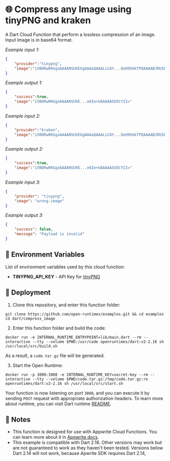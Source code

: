 # 🌐 Compress any Image using tinyPNG and kraken

A Dart Cloud Function that perform a lossless compression of an image. Input image is in base64 format.

_Example input 1:_

```json
{
    "provider":"tinypng",
    "image":"iVBORw0KGgoAAAANSUhEUgAAAaQAAALiCAY...QoH9hbkTPQAAAABJRU5ErkJggg=="
}
```

_Example output 1:_

```json
{
    "success":true,
    "image":"iVBORw0KGgoAAAANSUhE...o6Ie+UAAAAASU5CYII="
}
```

_Example input 2:_

```json
{
    "provider":"kraken",
    "image":"iVBORw0KGgoAAAANSUhEUgAAAaQAAALiCAY...QoH9hbkTPQAAAABJRU5ErkJggg=="
}
```

_Example output 2:_

```json
{
    "success":true,
    "image":"iVBORw0KGgoAAAANSUhE...o6Ie+UAAAAASU5CYII="
}
```

_Example input 3:_

```json
{
    "provider": "tinypng",
    "image": "wrong-image"
}
```

_Example output 3:_

```json
{
    "success": false,
    "message": "Payload is invalid"
}
```

## 📝 Environment Variables

List of environment variables used by this cloud function:

* **TINYPNG_API_KEY** - API Key for [tinyPNG](https://tinypng.com/developers)
<!-- * **TINYURL_API_KEY** - API Key for TinyUrl -->

## 🚀 Deployment

1. Clone this repository, and enter this function folder:

```shell
git clone https://github.com/open-runtimes/examples.git && cd examples
cd dart/compress_image
```

2. Enter this function folder and build the code:

```shell
docker run -e INTERNAL_RUNTIME_ENTRYPOINT=lib/main.dart --rm --interactive --tty --volume $PWD:/usr/code openruntimes/dart:v2-2.16 sh /usr/local/src/build.sh
```

As a result, a `code.tar.gz` file will be generated.

3. Start the Open Runtime:

```shell
docker run -p 3000:3000 -e INTERNAL_RUNTIME_KEY=secret-key --rm --interactive --tty --volume $PWD/code.tar.gz:/tmp/code.tar.gz:ro openruntimes/dart:v2-2.16 sh /usr/local/src/start.sh
```

Your function is now listening on port `3000`, and you can execute it by sending `POST` request with appropriate authorization headers. To learn more about runtime, you can visit Dart runtime [README](https://github.com/open-runtimes/open-runtimes/tree/main/runtimes/dart-2.16).

## 📝 Notes

* This function is designed for use with Appwrite Cloud Functions. You can learn more about it in [Appwrite docs](https://appwrite.io/docs/functions).
* This example is compatible with Dart 2.16. Other versions may work but are not guaranteed to work as they haven't been tested. Versions below Dart 2.14 will not work, because Apwrite SDK requires Dart 2.14,
